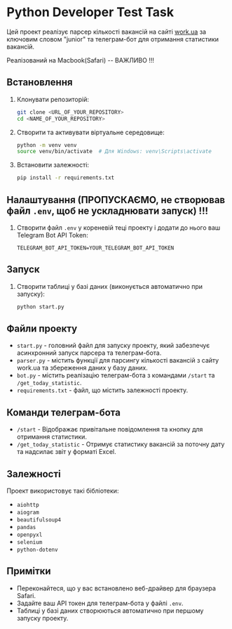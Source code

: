 # Python Developer Test Task 

Цей проект реалізує парсер кількості вакансій на сайті [work.ua](https://www.work.ua/) за ключовим словом "junior" та телеграм-бот для отримання статистики вакансій.

Реалізований на Macbook(Safari) -- ВАЖЛИВО !!!

## Встановлення

1. Клонувати репозиторій:
    ```bash
    git clone <URL_OF_YOUR_REPOSITORY>
    cd <NAME_OF_YOUR_REPOSITORY>
    ```

2. Створити та активувати віртуальне середовище:
    ```bash
    python -m venv venv
    source venv/bin/activate  # Для Windows: venv\Scripts\activate
    ```

3. Встановити залежності:
    ```bash
    pip install -r requirements.txt
    ```

## Налаштування (ПРОПУСКАЄМО, не створював файл `.env`, щоб не ускладнювати запуск) !!!

1. Створити файл `.env` у кореневій теці проекту і додати до нього ваш Telegram Bot API Token:
    ```env
    TELEGRAM_BOT_API_TOKEN=YOUR_TELEGRAM_BOT_API_TOKEN
    ```

## Запуск

1. Створити таблиці у базі даних (виконується автоматично при запуску):
    ```bash
    python start.py
    ```

## Файли проекту

- `start.py` - головний файл для запуску проекту, який забезпечує асинхронний запуск парсера та телеграм-бота.
- `parser.py` - містить функції для парсингу кількості вакансій з сайту work.ua та збереження даних у базу даних.
- `bot.py` - містить реалізацію телеграм-бота з командами `/start` та `/get_today_statistic`.
- `requirements.txt` - файл, що містить залежності проекту.

## Команди телеграм-бота

- `/start` - Відображає привітальне повідомлення та кнопку для отримання статистики.
- `/get_today_statistic` - Отримує статистику вакансій за поточну дату та надсилає звіт у форматі Excel.

## Залежності

Проект використовує такі бібліотеки:
- `aiohttp`
- `aiogram`
- `beautifulsoup4`
- `pandas`
- `openpyxl`
- `selenium`
- `python-dotenv`

## Примітки

- Переконайтеся, що у вас встановлено веб-драйвер для браузера Safari.
- Задайте ваш API токен для телеграм-бота у файлі `.env`.
- Таблиці у базі даних створюються автоматично при першому запуску проекту.

